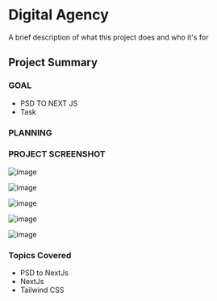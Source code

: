 # Digital Agency


A brief description of what this project does and who it's for

## Project Summary



### GOAL

- PSD TO NEXT JS
- Task


### PLANNING

 
### PROJECT SCREENSHOT

![image](https://user-images.githubusercontent.com/65822873/216989013-1682dff4-8341-4988-a2ba-4d7ca62007da.png)


![image](https://user-images.githubusercontent.com/65822873/216989219-cb219d4d-946a-4924-8f15-0ac22afaf2a3.png)

![image](https://user-images.githubusercontent.com/65822873/216989452-c67570cf-61b2-4c39-95aa-a0943a3cff15.png)


![image](https://user-images.githubusercontent.com/65822873/216989586-bff0bb0e-3033-4b60-b1b9-76fe8bd81c71.png)

![image](https://user-images.githubusercontent.com/65822873/217255917-4e897d24-4403-4491-be86-b455abc5b62a.png)



### Topics Covered

- PSD to NextJs
- NextJs
- Tailwind CSS


